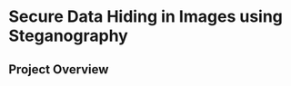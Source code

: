 <h1>Secure Data Hiding in Images using Steganography</h1>
 <h2><span><i class="fa-solid fa-book-open-reader" style="color: #74C0FC;"></i></span>Project Overview</h2>
